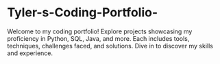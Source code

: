 # Tyler-s-Coding-Portfolio-
Welcome to my coding portfolio! Explore projects showcasing my proficiency in Python, SQL, Java, and more. Each includes tools, techniques, challenges faced, and solutions. Dive in to discover my skills and experience.

